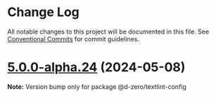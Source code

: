 # Change Log

All notable changes to this project will be documented in this file.
See [Conventional Commits](https://conventionalcommits.org) for commit guidelines.

# [5.0.0-alpha.24](https://github.com/d-zero-dev/linters/compare/v5.0.0-alpha.23...v5.0.0-alpha.24) (2024-05-08)

**Note:** Version bump only for package @d-zero/textlint-config
